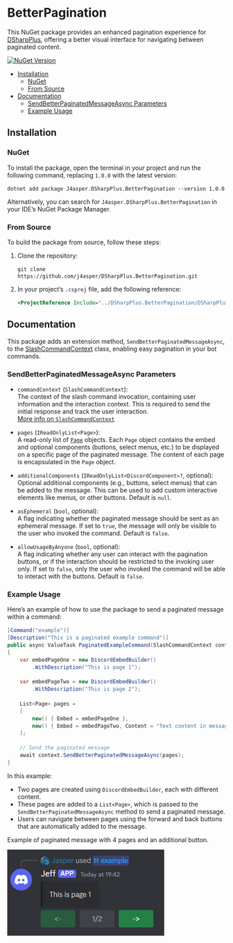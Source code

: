 # BetterPagination

This NuGet package provides an enhanced pagination experience for [DSharpPlus](https://github.com/DSharpPlus/DSharpPlus), offering a better visual interface for navigating between paginated content.

[![NuGet Version](https://img.shields.io/nuget/v/J4asper.DSharpPlus.BetterPagination)](https://www.nuget.org/packages/J4asper.DSharpPlus.BetterPagination/)

<!-- TOC -->
  * [Installation](#installation)
    * [NuGet](#nuget)
    * [From Source](#from-source)
  * [Documentation](#documentation)
    * [SendBetterPaginatedMessageAsync Parameters](#sendbetterpaginatedmessageasync-parameters)
    * [Example Usage](#example-usage)
<!-- TOC -->

## Installation

### NuGet

To install the package, open the terminal in your project and run the following command, replacing `1.0.0` with the latest version:

```console
dotnet add package J4asper.DSharpPlus.BetterPagination --version 1.0.0
```

Alternatively, you can search for `J4asper.DSharpPlus.BetterPagination` in your IDE’s NuGet Package Manager.

### From Source

To build the package from source, follow these steps:

1.  Clone the repository:

    ```console
    git clone https://github.com/j4asper/DSharpPlus.BetterPagination.git
    ```

2.  In your project’s `.csproj` file, add the following reference:

    ```xml
    <ProjectReference Include="../DSharpPlus.BetterPagination/DSharpPlus.BetterPagination/DSharpPlus.BetterPagination.csproj" />
    ```

## Documentation

This package adds an extension method, `SendBetterPaginatedMessageAsync`, to the [SlashCommandContext](https://dsharpplus.github.io/DSharpPlus/api/DSharpPlus.Commands.Processors.SlashCommands.SlashCommandContext.html) class, enabling easy pagination in your bot commands.

### SendBetterPaginatedMessageAsync Parameters

- `commandContext` (`SlashCommandContext`):  
  The context of the slash command invocation, containing user information and the interaction context. This is required to send the initial response and track the user interaction.  
  [More info on `SlashCommandContext`](https://dsharpplus.github.io/DSharpPlus/api/DSharpPlus.Commands.Processors.SlashCommands.SlashCommandContext.html)

- `pages` (`IReadOnlyList<Page>`):  
  A read-only list of [`Page`](https://dsharpplus.github.io/DSharpPlus/api/DSharpPlus.Interactivity.Page.html) objects. Each `Page` object contains the embed and optional components (buttons, select menus, etc.) to be displayed on a specific page of the paginated message. The content of each page is encapsulated in the `Page` object.

- `additionalComponents` (`IReadOnlyList<DiscordComponent>?`, optional):  
  Optional additional components (e.g., buttons, select menus) that can be added to the message. This can be used to add custom interactive elements like menus, or other buttons. Default is `null`.

- `asEphemeral` (`bool`, optional):  
  A flag indicating whether the paginated message should be sent as an ephemeral message. If set to `true`, the message will only be visible to the user who invoked the command. Default is `false`.

- `allowUsageByAnyone` (`bool`, optional):  
  A flag indicating whether any user can interact with the pagination buttons, or if the interaction should be restricted to the invoking user only. If set to `false`, only the user who invoked the command will be able to interact with the buttons. Default is `false`.

### Example Usage

Here’s an example of how to use the package to send a paginated message within a command:

```csharp
[Command("example")]
[Description("This is a paginated example command")]
public async ValueTask PaginatedExampleCommand(SlashCommandContext context)
{
    var embedPageOne = new DiscordEmbedBuilder()
        .WithDescription("This is page 1");

    var embedPageTwo = new DiscordEmbedBuilder()
        .WithDescription("This is page 2");

    List<Page> pages =
    [
        new() { Embed = embedPageOne },
        new() { Embed = embedPageTwo, Content = "Text content in message" }
    ];

    // Send the paginated message
    await context.SendBetterPaginatedMessageAsync(pages);
}
```

In this example:

-   Two pages are created using `DiscordEmbedBuilder`, each with different content.
-   These pages are added to a `List<Page>`, which is passed to the `SendBetterPaginatedMessageAsync` method to send a paginated message.
-   Users can navigate between pages using the forward and back buttons that are automatically added to the message.

Example of paginated message with 4 pages and an additional button.

![Paginated Example](https://raw.githubusercontent.com/j4asper/DSharpPlus.BetterPagination/refs/heads/main/.github/images/example.png)
